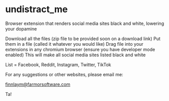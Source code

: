 # undistract_me
Browser extension that renders social media sites black and white, lowering your dopamine

Download all the files (zip file to be provided soon on a download link)
Put them in a file (called it whatever you would like)
Drag file into your extensions in any chromium browser (ensure you have developer mode enabled)
This will make all social media sites listed black and white

List = Facebook, Reddit, Instagram, Twitter, TikTok

For any suggestions or other websites, please email me:

finnlaym@farmorsoftware.com

Ta!
